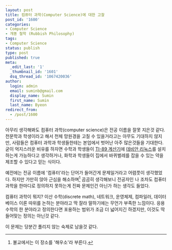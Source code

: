 ```yaml
---
layout: post
title: 컴퓨터 과학(Computer Science)에 대한 고찰
post_id: '1600'
categories:
- Computer Science
- 개똥 철학 (Rubbish Philosophy)
tags:
- Computer Science
status: publish
type: post
published: true
meta:
  _edit_last: '1'
  _thumbnail_id: '1601'
  dsq_thread_id: '1067420036'
author:
  login: admin
  email: suminb@gmail.com
  display_name: Sumin
  first_name: Sumin
  last_name: Byeon
redirect_from:
  - /post/1600
---
```

아무리 생각해봐도 컴퓨터 과학(computer science)은 전공 이름을 잘못 지은것 같다. 천문학과 학생이라고 해서 천체 망원경을 고칠 수 있을거라고는 아무도 기대하지 않지만, 사람들은 컴퓨터 과학과 학생들한테는 본업에서 벗어난 아주 많은것들을 기대한다. 굳이 억지스러운 비유를 하자면 수학과 학생들이 [TI-89 계산기](http://en.wikipedia.org/wiki/TI-89_series)에 [데비안 리눅스](http://www.debian.org/)를 설치하는게 가능하다고 생각하거나, 화학과 학생들이 집에서 바퀴벌레를 잡을 수 있는 약을 제조할 수 있다고 믿는 식이다.

예전에는 전공 이름에 '컴퓨터'라는 단어가 들어간게 문제일거라고 어렴풋이 생각했었다. 하지만 가만히 앉아 근심을 해소하며[^1] 곰곰히 생각해보니 전공자인 나 조차도 컴퓨터 과학을 한마디로 정의하지 못하는게 진짜 문제인건 아닌가 하는 생각도 들었다.

컴퓨터 과학이 뭐지? 이산 수학(discrete math), 네트워크, 운영체제, 컴파일러, 데이터베이스 이론 따위를 논하는 분야라고 딱 잘라 말하기에는 무언가 부족한 느낌이다. 응용 수학의 한 분야라고 정의한다면 포용하는 범위가 조금 더 넓어지긴 하겠지만, 이것도 딱 들어맞는 정의는 아닌것 같다.

이 문제는 당분간 풀리지 않는 숙제로 남을것 같다.

[^1]: 불교에서는 이 장소를 '해우소'라 부른다.


